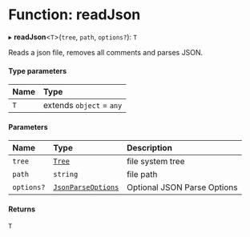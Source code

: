 # Function: readJson

▸ **readJson**\<`T`\>(`tree`, `path`, `options?`): `T`

Reads a json file, removes all comments and parses JSON.

#### Type parameters

| Name | Type                     |
| :--- | :----------------------- |
| `T`  | extends `object` = `any` |

#### Parameters

| Name       | Type                                                          | Description                 |
| :--------- | :------------------------------------------------------------ | :-------------------------- |
| `tree`     | [`Tree`](../../devkit/documents/Tree)                         | file system tree            |
| `path`     | `string`                                                      | file path                   |
| `options?` | [`JsonParseOptions`](../../devkit/documents/JsonParseOptions) | Optional JSON Parse Options |

#### Returns

`T`

